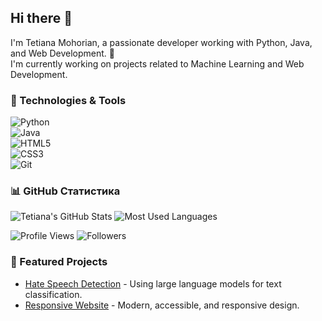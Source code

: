 ## Hi there 👋

I'm Tetiana Mohorian, a passionate developer working with Python, Java, and Web Development. 🚀  
I'm currently working on projects related to Machine Learning and Web Development.  


### 🔧 Technologies & Tools  
![Python](https://img.shields.io/badge/-Python-333333?style=flat&logo=python)  
![Java](https://img.shields.io/badge/-Java-333333?style=flat&logo=java)  
![HTML5](https://img.shields.io/badge/-HTML5-333333?style=flat&logo=html5)  
![CSS3](https://img.shields.io/badge/-CSS3-333333?style=flat&logo=css3)  
![Git](https://img.shields.io/badge/-Git-333333?style=flat&logo=git)  

### 📊 GitHub Статистика
![Tetiana's GitHub Stats](https://github-readme-stats.vercel.app/api?username=TetianaMohorian&show_icons=true&theme=radical)
![Most Used Languages](https://github-readme-stats.vercel.app/api/top-langs/?username=TetianaMohorian&layout=compact&theme=radical)


![Profile Views](https://komarev.com/ghpvc/?username=YourUsername&color=blue)
![Followers](https://img.shields.io/github/followers/YourUsername?style=social)


### 📂 Featured Projects  
- [Hate Speech Detection](https://github.com/YourUsername/YourRepo) - Using large language models for text classification.  
- [Responsive Website](https://github.com/YourUsername/YourRepo) - Modern, accessible, and responsive design.  


